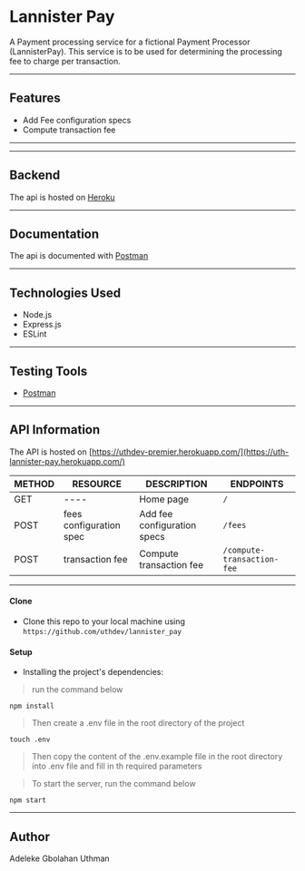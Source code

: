 # Lannister Pay

A Payment processing service for a fictional Payment Processor (LannisterPay). This service is to be used for determining the processing fee to charge per transaction.

---

## Features

- Add Fee configuration specs
- Compute transaction fee

---

---

## Backend

The api is hosted on [Heroku](https://uth-lannister-pay.herokuapp.com/)

---

## Documentation

The api is documented with [Postman](https://documenter.getpostman.com/view/6265858/UVkjwyJB)

---

## Technologies Used

- Node.js
- Express.js
- ESLint

---

## Testing Tools

- [Postman](https://www.getpostman.com)

---

## API Information

The API is hosted on [https://uthdev-premier.herokuapp.com/](https://uth-lannister-pay.herokuapp.com/)

METHOD |  RESOURCE                 |     DESCRIPTION                | ENDPOINTS
-------|---------------------------|--------------------------------|-----------
GET    | ----                      | Home page                      |`/`
POST   | fees configuration spec   | Add fee configuration specs    |`/fees`
POST   | transaction fee           | Compute transaction fee        |`/compute-transaction-fee`

---

#### Clone

- Clone this repo to your local machine using `https://github.com/uthdev/lannister_pay`

#### Setup

- Installing the project's dependencies:

> run the command below

```shell
npm install
```

> Then create a .env file in the root directory of the project

```shell
touch .env
```

> Then copy the content of the .env.example file in the root directory into .env file and fill in th required parameters

> To start the server, run the command below

```shell
npm start
```

---

## Author

Adeleke Gbolahan Uthman
